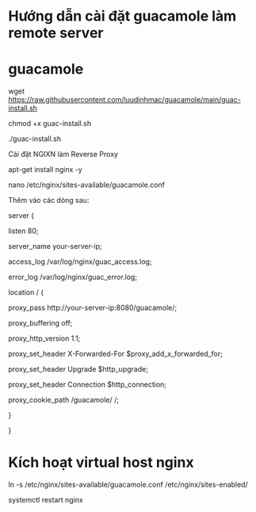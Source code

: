 Hướng dẫn cài đặt guacamole làm remote server
=============
# guacamole

wget https://raw.githubusercontent.com/luudinhmac/guacamole/main/guac-install.sh

chmod +x guac-install.sh

./guac-install.sh


Cài đặt NGIXN làm Reverse Proxy

apt-get install nginx -y

nano /etc/nginx/sites-available/guacamole.conf

Thêm vào các dòng sau:

server {

listen 80;

server_name your-server-ip;

access_log /var/log/nginx/guac_access.log;

error_log /var/log/nginx/guac_error.log;

location / {

proxy_pass http://your-server-ip:8080/guacamole/;

proxy_buffering off;

proxy_http_version 1.1;

proxy_set_header X-Forwarded-For $proxy_add_x_forwarded_for;

proxy_set_header Upgrade $http_upgrade;

proxy_set_header Connection $http_connection;

proxy_cookie_path /guacamole/ /;

}

}

Kích hoạt virtual host nginx
=============

ln -s /etc/nginx/sites-available/guacamole.conf /etc/nginx/sites-enabled/

systemctl restart nginx
